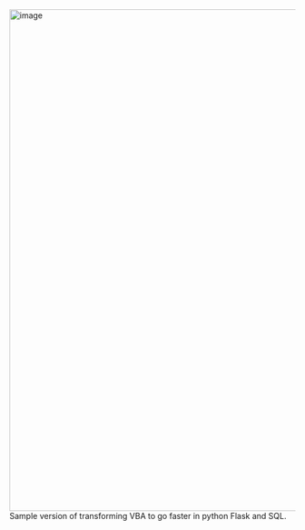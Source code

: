 <img width="1852" height="883" alt="image" src="https://github.com/user-attachments/assets/894de83c-7f75-425f-99b2-bac27a50772d" />
Sample version of transforming VBA to go faster in python Flask and SQL.
